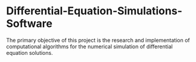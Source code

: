# Differential-Equation-Simulations-Software

The primary objective of this project is the research and implementation of computational algorithms for the numerical simulation of differential equation solutions.

